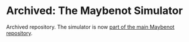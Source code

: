 # Archived: The Maybenot Simulator

Archived repository. The simulator is now [part of the main Maybenot repository](https://github.com/maybenot-io/maybenot/tree/main/crates/maybenot-simulator).

